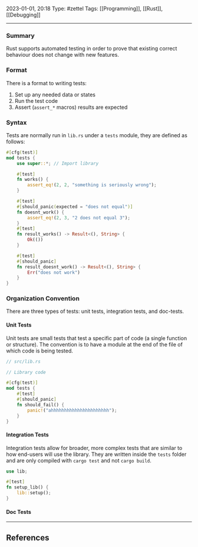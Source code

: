 2023-01-01, 20:18
Type: #zettel 
Tags: [[Programming]], [[Rust]], [[Debugging]]

---

### Summary

Rust supports automated testing in order to prove that existing correct behaviour does not change with new features.

### Format

There is a format to writing tests:

1. Set up any needed data or states
2. Run the test code
3. Assert (`assert_*` macros) results are expected

### Syntax

Tests are normally run in `lib.rs` under a `tests` module, they are defined as follows:

```rust
#[cfg(test)]
mod tests {
	use super::*; // Import library

	#[test]
	fn works() {
		assert_eq!(2, 2, "something is seriously wrong");
	}

	#[test]
	#[should_panic(expected = "does not equal")]
	fn doesnt_work() {
		assert_eq!(2, 3, "2 does not equal 3");
	}
	#[test]
	fn result_works() -> Result<(), String> {
		Ok(())
	}

	#[test]
	#[should_panic]
	fn result_doesnt_work() -> Result<(), String> {
		Err("does not work")
	}
}
```

### Organization Convention

There are three types of tests: unit tests, integration tests, and doc-tests.

#### Unit Tests

Unit tests are small tests that test a specific part of code (a single function or structure). The convention is to have a module at the end of the file of which code is being tested.

```rust
// src/lib.rs

// Library code

#[cfg(test)]
mod tests {
	#[test]
	#[should_panic]
	fn should_fail() {
		panic!("ahhhhhhhhhhhhhhhhhhhhhh");
	}
}
```

#### Integration Tests

Integration tests allow for broader, more complex tests that are similar to how end-users will use the library. They are written inside the `tests` folder and are only compiled with `cargo test` and not `cargo build`.

``` tests/integration_test.rs
use lib;

#[test]
fn setup_lib() {
	lib::setup();
}
```

#### Doc Tests



---

## References

